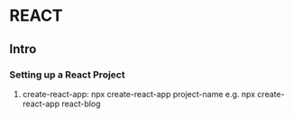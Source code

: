 # REACT
## Intro
### Setting up a React Project
1. create-react-app: npx create-react-app project-name e.g. npx create-react-app react-blog